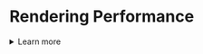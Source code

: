 # Rendering Performance
<details>
<summary>Learn more</summary>

- [Using Web Workers on MDN](https://developer.mozilla.org/en-US/docs/Web/API/Web_Workers_API/Using_web_workers)

</details>